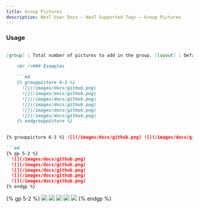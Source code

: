 ```yaml
---
title: Group Pictures
description: NexT User Docs – NexT Supported Tags – Group Pictures
---
```

### Usage

```md group-pictures.js {% grouppicture [group]-[layout] %}{% endgrouppicture %} {% gp [group]-[layout] %}{% endgp %}

[group] : Total number of pictures to add in the group. [layout] : Default picture under the group to show.

    <br />### Examples
    
    ```md
    {% grouppicture 6-3 %}
      ![](/images/docs/github.png)
      ![](/images/docs/github.png)
      ![](/images/docs/github.png)
      ![](/images/docs/github.png)
      ![](/images/docs/github.png)
      ![](/images/docs/github.png)
    {% endgrouppicture %}
    

{% grouppicture 6-3 %} ![](/images/docs/github.png) ![](/images/docs/github.png) ![](/images/docs/github.png) ![](/images/docs/github.png) ![](/images/docs/github.png) ![](/images/docs/github.png) {% endgrouppicture %}

```md
{% gp 5-2 %}
  ![](/images/docs/github.png)
  ![](/images/docs/github.png)
  ![](/images/docs/github.png)
  ![](/images/docs/github.png)
  ![](/images/docs/github.png)
{% endgp %}
```

{% gp 5-2 %} ![](/images/docs/github.png) ![](/images/docs/github.png) ![](/images/docs/github.png) ![](/images/docs/github.png) ![](/images/docs/github.png) {% endgp %}